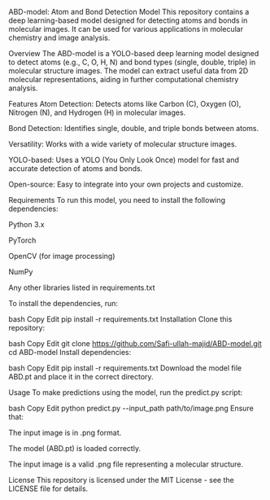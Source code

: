 ABD-model: Atom and Bond Detection Model
This repository contains a deep learning-based model designed for detecting atoms and bonds in molecular images. It can be used for various applications in molecular chemistry and image analysis.

Overview
The ABD-model is a YOLO-based deep learning model designed to detect atoms (e.g., C, O, H, N) and bond types (single, double, triple) in molecular structure images. The model can extract useful data from 2D molecular representations, aiding in further computational chemistry analysis.

Features
Atom Detection: Detects atoms like Carbon (C), Oxygen (O), Nitrogen (N), and Hydrogen (H) in molecular images.

Bond Detection: Identifies single, double, and triple bonds between atoms.

Versatility: Works with a wide variety of molecular structure images.

YOLO-based: Uses a YOLO (You Only Look Once) model for fast and accurate detection of atoms and bonds.

Open-source: Easy to integrate into your own projects and customize.

Requirements
To run this model, you need to install the following dependencies:

Python 3.x

PyTorch

OpenCV (for image processing)

NumPy

Any other libraries listed in requirements.txt

To install the dependencies, run:

bash
Copy
Edit
pip install -r requirements.txt
Installation
Clone this repository:

bash
Copy
Edit
git clone https://github.com/Safi-ullah-majid/ABD-model.git
cd ABD-model
Install dependencies:

bash
Copy
Edit
pip install -r requirements.txt
Download the model file ABD.pt and place it in the correct directory.

Usage
To make predictions using the model, run the predict.py script:

bash
Copy
Edit
python predict.py --input_path path/to/image.png
Ensure that:

The input image is in .png format.

The model (ABD.pt) is loaded correctly.

The input image is a valid .png file representing a molecular structure.

License
This repository is licensed under the MIT License - see the LICENSE file for details.

